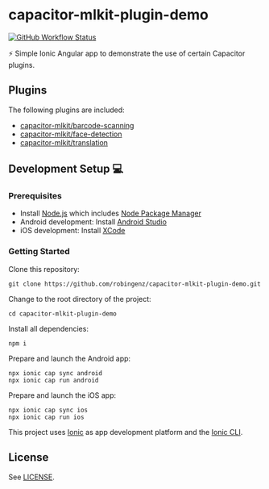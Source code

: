 # capacitor-mlkit-plugin-demo

[![GitHub Workflow Status](https://img.shields.io/github/actions/workflow/status/robingenz/capacitor-mlkit-plugin-demo/ci.yml?branch=main)](https://github.com/robingenz/capacitor-mlkit-plugin-demo/actions)

<!-- [![GitHub tag (latest SemVer)](https://img.shields.io/github/tag/robingenz/capacitor-mlkit-plugin-demo?color=brightgreen&label=version)](https://github.com/robingenz/capacitor-mlkit-plugin-demo/releases) -->

⚡️ Simple Ionic Angular app to demonstrate the use of certain Capacitor plugins.

## Plugins

The following plugins are included:

- [capacitor-mlkit/barcode-scanning](https://capawesome.io/plugins/mlkit/barcode-scanning/)
- [capacitor-mlkit/face-detection](https://capawesome.io/plugins/mlkit/face-detection/)
- [capacitor-mlkit/translation](https://capawesome.io/plugins/mlkit/translation/)

## Development Setup 💻

### Prerequisites

- Install [Node.js](https://nodejs.org) which includes [Node Package Manager](https://www.npmjs.com/get-npm)
- Android development: Install [Android Studio](https://developer.android.com/studio)
- iOS development: Install [XCode](https://apps.apple.com/de/app/xcode/id497799835?mt=12)

### Getting Started

Clone this repository:

```
git clone https://github.com/robingenz/capacitor-mlkit-plugin-demo.git
```

Change to the root directory of the project:

```
cd capacitor-mlkit-plugin-demo
```

Install all dependencies:

```
npm i
```

Prepare and launch the Android app:

```
npx ionic cap sync android
npx ionic cap run android
```

Prepare and launch the iOS app:

```
npx ionic cap sync ios
npx ionic cap run ios
```

This project uses [Ionic](https://ionicframework.com/) as app development platform and the [Ionic CLI](https://ionicframework.com/docs/cli).

<!-- ## Changelog

See [CHANGELOG.md](https://github.com/robingenz/capacitor-mlkit-plugin-demo/blob/main/CHANGELOG.md). -->

## License

See [LICENSE](https://github.com/robingenz/capacitor-mlkit-plugin-demo/blob/main/LICENSE).

